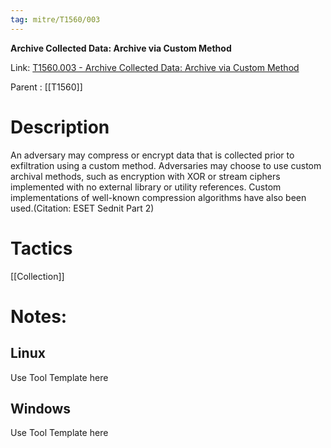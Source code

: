 ```yaml
---
tag: mitre/T1560/003
---
```


**Archive Collected Data: Archive via Custom Method**

Link: [T1560.003 - Archive Collected Data: Archive via Custom Method](https://attack.mitre.org/techniques/T1560/003)

Parent : [[T1560]]


# Description

An adversary may compress or encrypt data that is collected prior to exfiltration using a custom method. Adversaries may choose to use custom archival methods, such as encryption with XOR or stream ciphers implemented with no external library or utility references. Custom implementations of well-known compression algorithms have also been used.(Citation: ESET Sednit Part 2)

# Tactics


[[Collection]]


# Notes:

## Linux

Use Tool Template here

## Windows

Use Tool Template here